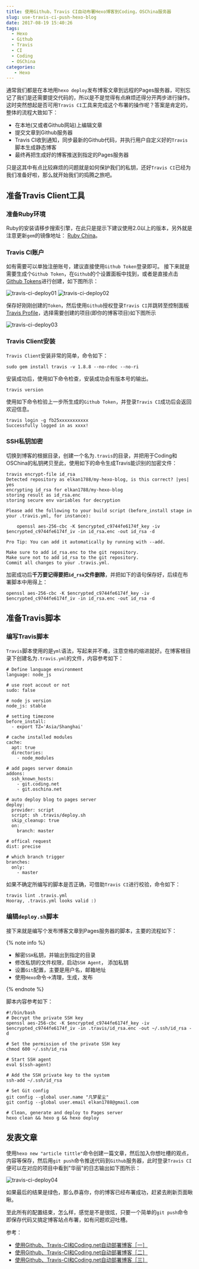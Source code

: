 ```yaml
---
title: 使用Github，Travis CI自动布署Hexo博客到Coding，OSChina服务器
slug: use-travis-ci-push-hexo-blog
date: 2017-08-19 15:40:26
tags:
  - Hexo
  - Github
  - Travis
  - CI
  - Coding
  - OSChina
categories:
   - Hexo
---
```


通常我们都是在本地用`hexo deploy`发布博客文章到远程的Pages服务器，可别忘记了我们是还需要提交代码的，所以是不是觉得有点麻烦还得分开两步进行操作。这时突然想起是否可用`Travis CI`工具来完成这个布署的操作呢？答案是肯定的，整体的流程大致如下：


 - 在本地(又或者Github网站)上编辑文章
 - 提交文章到Github服务器
 - Travis CI收到通知，同步最新的Github代码，并执行用户自定义好的`Travis`脚本生成静态博客
 - 最终再把生成好的博客推送到指定的Pages服务器


只是这其中有点比较麻烦的问题就是如何保护我们的私钥，还好`Travis CI`已经为我们准备好啦，那么就开始我们的捣腾之旅吧。

<!--more-->

## 准备Travis Client工具

### 准备Ruby环境

Ruby的安装请移步搜索引擎，在此只是提示下建议使用2.0以上的版本，另外就是注意更新`gem`的镜像地址： [Ruby China](https://gems.ruby-china.org)。

### Travis CI账户

如有需要可以单独注册账号，建议直接使用`Github Token`登录即可。 接下来就是需要生成个`Github Token`，在`Github`的个设置面板中找到，或者是直接点击[Github Tokens](https://github.com/settings/tokens)进行创建，如下图所示：

![travis-ci-deploy01](http://myblog.lisenhui.cn/travis-ci-deploy01.png-alias)
![travis-ci-deploy02](http://myblog.lisenhui.cn/travis-ci-deploy02.png-alias)

保存好刚刚创建的`Token`，然后使用`Github`授权登录`Travis CI`并跳转至控制面板[Travis Profile](https://travis-ci.org/profile/)，选择需要创建的项目(即你的博客项目)如下图所示

![travis-ci-deploy03](http://myblog.lisenhui.cn/travis-ci-deploy03.png-alias)

### Travis Client安装

`Travis Client`安装非常的简单，命令如下：

```
sudo gem install travis -v 1.8.8 --no-rdoc --no-ri
```

安装成功后，使用如下命令检查，安装成功会有版本号的输出。

```
travis version
```

使用如下命令检验上一步所生成的`Github Token`，并登录`Travis CI`成功后会返回欢迎信息。

```
travis login -g fb25xxxxxxxxxxx
Successfully logged in as xxxx!
```

### SSH私钥加密

切换到博客的根据目录，创建一个名为`.travis`的目录，并把用于Coding和OSChina的私钥拷贝至此，使用如下的命令生成Travis能识别的加密文件：

```
travis encrypt-file id_rsa 
Detected repository as elkan1788/my-hexo-blog, is this correct? |yes| yes
encrypting id_rsa for elkan1788/my-hexo-blog
storing result as id_rsa.enc
storing secure env variables for decryption

Please add the following to your build script (before_install stage in your .travis.yml, for instance):

    openssl aes-256-cbc -K $encrypted_c9744fe6174f_key -iv $encrypted_c9744fe6174f_iv -in id_rsa.enc -out id_rsa -d

Pro Tip: You can add it automatically by running with --add.

Make sure to add id_rsa.enc to the git repository.
Make sure not to add id_rsa to the git repository.
Commit all changes to your .travis.yml.

```

加密成功后**千万要记得要把`id_rsa`文件删除**，并把如下的语句保存好，后续在布署脚本中用得上：

```
openssl aes-256-cbc -K $encrypted_c9744fe6174f_key -iv $encrypted_c9744fe6174f_iv -in id_rsa.enc -out id_rsa -d
```

## 准备Travis脚本

### 编写Travis脚本

`Travis`脚本使用的是`yml`语法，写起来并不难，注意空格的缩进就好。在博客根目录下创建名为`.travis.yml`的文件，内容参考如下：

```
# Define language environment
language: node_js

# use root accout or not
sudo: false

# node js version
node_js: stable

# setting timezone
before_install:
  - export TZ='Asia/Shanghai'

# cache installed modules
cache:
  apt: true
  directories:
    - node_modules

# add pages server domain
addons:
  ssh_known_hosts:
    - git.coding.net
    - git.oschina.net

# auto deploy blog to pages server
deploy:
  provider: script
  script: sh .travis/deploy.sh
  skip_cleanup: true
  on:
    branch: master

# offical request
dist: precise

# which branch trigger  
branches:
  only:
    - master
```

如果不确定所编写的脚本是否正确，可借助`Travis CI`进行校验，命令如下：

```
travis lint .travis.yml 
Hooray, .travis.yml looks valid :)
```

### 编辑`deploy.sh`脚本

接下来就是编写个发布博客文章到Pages服务器的脚本，主要的流程如下：

{% note info %}

- 解密`SSH`私钥，并输出到指定的目录
- 修改私钥的文件权限，启动`SSH Agent`， 添加私钥
- 设置`Git`配置，主要是用户名，邮箱地址
- 使用`Hexo`命令->清理，生成，发布

{% endnote %}

脚本内容参考如下：

```
#!/bin/bash
# Decrypt the private SSH key
openssl aes-256-cbc -K $encrypted_c9744fe6174f_key -iv $encrypted_c9744fe6174f_iv -in .travis/id_rsa.enc -out ~/.ssh/id_rsa -d

# Set the permission of the private SSH key
chmod 600 ~/.ssh/id_rsa

# Start SSH agent
eval $(ssh-agent)

# Add the SSH private key to the system
ssh-add ~/.ssh/id_rsa

# Set Git config
git config --global user.name "凡梦星尘"
git config --global user.email elkan1788@gmail.com

# Clean, generate and deploy to Pages server
hexo clean && hexo g && hexo deploy

```

## 发表文章

使用`hexo new "article tittle"`命令创建一篇文章，然后加入你想吐槽的观点，内容等保存，然后用`git push`命令推送代码到`Github`服务器，此时登录`Travis CI`便可以在对应的项目中看到"华丽"的日志输出如下图所示：

![travis-ci-deploy04](http://myblog.lisenhui.cn/travis-ci-deploy04.png-alias)

如果最后的结果是绿色，那么恭喜你，你的博客已经布署成功，赶紧去刷新页面瞅瞅。


至此所有的配置结束，怎么样，感觉是不是很炫，只要一个简单的`git push`命令即保存代码又搞定博客站点布署，如有问题欢迎吐槽。


参考：

- [使用Github、Travis-CI和Coding.net自动部署博客［一］](https://huangyijie.com/2016/09/20/blog-with-github-travis-ci-and-coding-net-1/)
- [使用Github、Travis-CI和Coding.net自动部署博客［二］](https://huangyijie.com/2016/10/05/blog-with-github-travis-ci-and-coding-net-2/)
- [使用Github、Travis-CI和Coding.net自动部署博客［三］](https://huangyijie.com/2017/06/22/blog-with-github-travis-ci-and-coding-net-3/)

